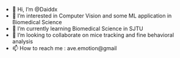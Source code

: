 - 👋 Hi, I’m @Daiddx
- 👀 I’m interested in Computer Vision and some ML application in Biomedical Science  
- 🌱 I’m currently learning Biomedical Science in SJTU
- 💞️ I’m looking to collaborate on mice tracking and fine behavioral analysis
- 📫 How to reach me : ave.emotion@gmail

<!---
Daiddx/Daiddx is a ✨ special ✨ repository because its `README.md` (this file) appears on your GitHub profile.
You can click the Preview link to take a look at your changes.
--->
